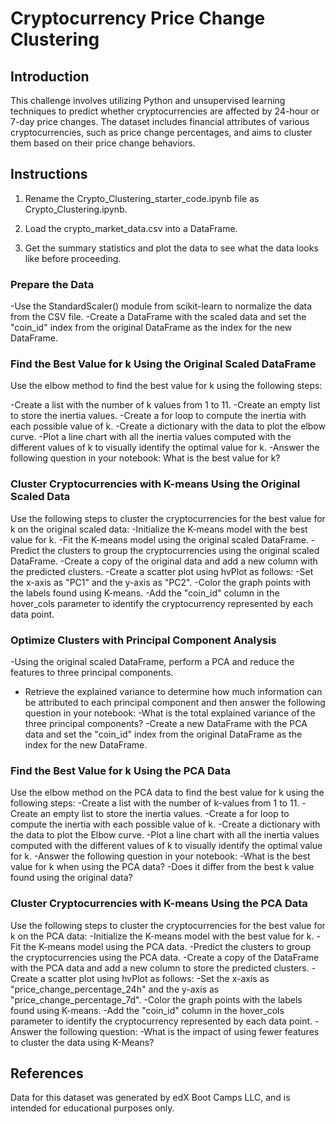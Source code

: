 # Cryptocurrency Price Change Clustering

## Introduction
This challenge involves utilizing Python and unsupervised learning techniques to predict whether cryptocurrencies are affected by 24-hour or 7-day price changes. The dataset includes financial attributes of various cryptocurrencies, such as price change percentages, and aims to cluster them based on their price change behaviors.

## Instructions
1. Rename the Crypto_Clustering_starter_code.ipynb file as Crypto_Clustering.ipynb.

2. Load the crypto_market_data.csv into a DataFrame.

3. Get the summary statistics and plot the data to see what the data looks like before proceeding.

### Prepare the Data
-Use the StandardScaler() module from scikit-learn to normalize the data from the CSV file.
-Create a DataFrame with the scaled data and set the "coin_id" index from the original DataFrame as the index for the new DataFrame.
 
### Find the Best Value for k Using the Original Scaled DataFrame
Use the elbow method to find the best value for k using the following steps:

-Create a list with the number of k values from 1 to 11.
-Create an empty list to store the inertia values.
-Create a for loop to compute the inertia with each possible value of k.
-Create a dictionary with the data to plot the elbow curve.
-Plot a line chart with all the inertia values computed with the different values of k to visually identify the optimal value for k.
-Answer the following question in your notebook: What is the best value for k?

### Cluster Cryptocurrencies with K-means Using the Original Scaled Data
Use the following steps to cluster the cryptocurrencies for the best value for k on the original scaled data:
-Initialize the K-means model with the best value for k.
-Fit the K-means model using the original scaled DataFrame.
-Predict the clusters to group the cryptocurrencies using the original scaled DataFrame.
-Create a copy of the original data and add a new column with the predicted clusters.
-Create a scatter plot using hvPlot as follows:
 -Set the x-axis as "PC1" and the y-axis as "PC2".
 -Color the graph points with the labels found using K-means.
 -Add the "coin_id" column in the hover_cols parameter to identify the cryptocurrency represented by each data point.

### Optimize Clusters with Principal Component Analysis
-Using the original scaled DataFrame, perform a PCA and reduce the features to three principal components.
- Retrieve the explained variance to determine how much information can be attributed to each principal component and then answer the following question in your notebook:
   -What is the total explained variance of the three principal components?
-Create a new DataFrame with the PCA data and set the "coin_id" index from the original DataFrame as the index for the new DataFrame.

### Find the Best Value for k Using the PCA Data
Use the elbow method on the PCA data to find the best value for k using the following steps:
-Create a list with the number of k-values from 1 to 11.
-Create an empty list to store the inertia values.
-Create a for loop to compute the inertia with each possible value of k.
-Create a dictionary with the data to plot the Elbow curve.
-Plot a line chart with all the inertia values computed with the different values of k to visually identify the optimal value for k.
-Answer the following question in your notebook:
 -What is the best value for k when using the PCA data?
 -Does it differ from the best k value found using the original data?

### Cluster Cryptocurrencies with K-means Using the PCA Data
Use the following steps to cluster the cryptocurrencies for the best value for k on the PCA data:
-Initialize the K-means model with the best value for k.
-Fit the K-means model using the PCA data.
-Predict the clusters to group the cryptocurrencies using the PCA data.
-Create a copy of the DataFrame with the PCA data and add a new column to store the predicted clusters.
 -Create a scatter plot using hvPlot as follows:
 -Set the x-axis as "price_change_percentage_24h" and the y-axis as "price_change_percentage_7d".
 -Color the graph points with the labels found using K-means.
 -Add the "coin_id" column in the hover_cols parameter to identify the cryptocurrency represented by each data point.
-Answer the following question:
 -What is the impact of using fewer features to cluster the data using K-Means?

## References
Data for this dataset was generated by edX Boot Camps LLC, and is intended for educational purposes only.



